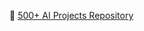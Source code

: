 🔗 [500+ AI Projects Repository](https://github.com/ashishpatel26/500-AI-Machine-learning-Deep-learning-Computer-vision-NLP-Projects-with-code)

